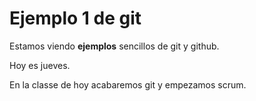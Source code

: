 # Ejemplo 1 de git 

Estamos viendo **ejemplos** sencillos de git y github.

Hoy es jueves.

En la classe de hoy acabaremos git y empezamos scrum.

